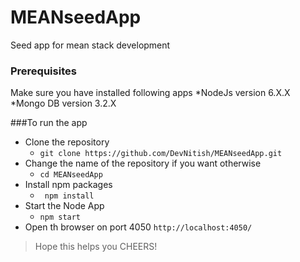 # MEANseedApp
Seed app for mean stack development 
### Prerequisites 
Make sure you have installed following apps
*NodeJs version 6.X.X
*Mongo DB version 3.2.X

###To run the app

* Clone the repository 
    * `git clone https://github.com/DevNitish/MEANseedApp.git `
* Change the name of the repository if you want otherwise
    * `cd MEANseedApp`
* Install npm packages 
    * ` npm install`
* Start the Node App 
    * `npm start`
* Open th browser on port 4050 `http://localhost:4050/`

>Hope this helps you CHEERS!
